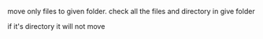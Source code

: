 move only files to given folder. check all the files and directory in give folder

if it's directory it will not move 
